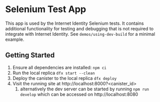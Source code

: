 # Selenium Test App

This app is used by the Internet Identity Selenium tests. It contains additional functionality for testing and debugging that is not required to integrate with Internet Identity. See `demos/using-dev-build` for a minimal example.

## Getting Started

1. Ensure all dependencies are installed: `npm ci`
2. Run the local replica `dfx start --clean`
3. Deploy the canister to the local replica `dfx deploy`
4. Visit the running site at http://localhost:8000?<canister_id>
   1. alternatively the dev server can be started by running `npm run develop` which can be accessed on http://localhost:8080

